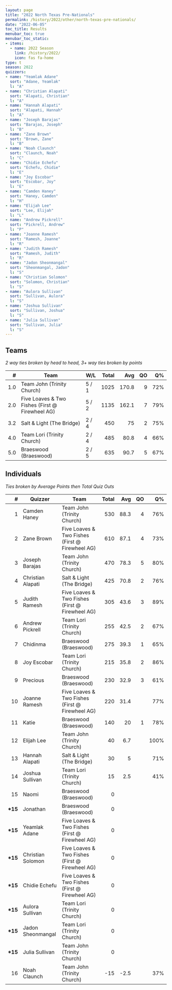 ```yaml
---
layout: page
title: "2022 North Texas Pre-Nationals"
permalink: /history/2022/other/north-texas-pre-nationals/
date: "2022-06-05"
toc_title: Results
menubar_toc: true
menubar_toc_static:
- items:
  - name: 2022 Season
    link: /history/2022/
    icon: fas fa-home
type: t
season: 2022
quizzers:
- name: "Yeamlak Adane"
  sort: "Adane, Yeamlak"
  l: "A"
- name: "Christian Alapati"
  sort: "Alapati, Christian"
  l: "A"
- name: "Hannah Alapati"
  sort: "Alapati, Hannah"
  l: "A"
- name: "Joseph Barajas"
  sort: "Barajas, Joseph"
  l: "B"
- name: "Zane Brown"
  sort: "Brown, Zane"
  l: "B"
- name: "Noah Claunch"
  sort: "Claunch, Noah"
  l: "C"
- name: "Chidie Echefu"
  sort: "Echefu, Chidie"
  l: "E"
- name: "Joy Escobar"
  sort: "Escobar, Joy"
  l: "E"
- name: "Camden Haney"
  sort: "Haney, Camden"
  l: "H"
- name: "Elijah Lee"
  sort: "Lee, Elijah"
  l: "L"
- name: "Andrew Pickrell"
  sort: "Pickrell, Andrew"
  l: "P"
- name: "Joanne Ramesh"
  sort: "Ramesh, Joanne"
  l: "R"
- name: "Judith Ramesh"
  sort: "Ramesh, Judith"
  l: "R"
- name: "Jadon Sheonmangal"
  sort: "Sheonmangal, Jadon"
  l: "S"
- name: "Christian Solomon"
  sort: "Solomon, Christian"
  l: "S"
- name: "Aulora Sullivan"
  sort: "Sullivan, Aulora"
  l: "S"
- name: "Joshua Sullivan"
  sort: "Sullivan, Joshua"
  l: "S"
- name: "Julia Sullivan"
  sort: "Sullivan, Julia"
  l: "S"
---
```


## Teams

*2 way ties broken by head to head, 3+ way ties broken by points*

|    # | Team                                            | W/L   | Total |   Avg |   QO |   Q% |
| ---: | ----------------------------------------------- | ----- | ----: | ----: | ---: | ---: |
|  1.0 | Team John (Trinity Church)                      | 5 / 1 |  1025 | 170.8 |    9 |  72% |
|  2.0 | Five Loaves & Two Fishes (First @ Firewheel AG) | 5 / 2 |  1135 | 162.1 |    7 |  79% |
|  3.2 | Salt & Light (The Bridge)                       | 2 / 4 |   450 |    75 |    2 |  75% |
|  4.0 | Team Lori (Trinity Church)                      | 2 / 4 |   485 |  80.8 |    4 |  66% |
|  5.0 | Braeswood (Braeswood)                           | 2 / 5 |   635 |  90.7 |    5 |  67% |

## Individuals

*Ties broken by Average Points then Total Quiz Outs*

|        # | Quizzer           | Team                                            | Total |  Avg |   QO |   Q% |
| -------: | ----------------- | ----------------------------------------------- | ----: | ---: | ---: | ---: |
|        1 | Camden Haney      | Team John (Trinity Church)                      |   530 | 88.3 |    4 |  76% |
|        2 | Zane Brown        | Five Loaves & Two Fishes (First @ Firewheel AG) |   610 | 87.1 |    4 |  73% |
|        3 | Joseph Barajas    | Team John (Trinity Church)                      |   470 | 78.3 |    5 |  80% |
|        4 | Christian Alapati | Salt & Light (The Bridge)                       |   425 | 70.8 |    2 |  76% |
|        5 | Judith Ramesh     | Five Loaves & Two Fishes (First @ Firewheel AG) |   305 | 43.6 |    3 |  89% |
|        6 | Andrew Pickrell   | Team Lori (Trinity Church)                      |   255 | 42.5 |    2 |  67% |
|        7 | Chidinma          | Braeswood (Braeswood)                           |   275 | 39.3 |    1 |  65% |
|        8 | Joy Escobar       | Team Lori (Trinity Church)                      |   215 | 35.8 |    2 |  86% |
|        9 | Precious          | Braeswood (Braeswood)                           |   230 | 32.9 |    3 |  61% |
|       10 | Joanne Ramesh     | Five Loaves & Two Fishes (First @ Firewheel AG) |   220 | 31.4 |      |  77% |
|       11 | Katie             | Braeswood (Braeswood)                           |   140 |   20 |    1 |  78% |
|       12 | Elijah Lee        | Team John (Trinity Church)                      |    40 |  6.7 |      | 100% |
|       13 | Hannah Alapati    | Salt & Light (The Bridge)                       |    30 |    5 |      |  71% |
|       14 | Joshua Sullivan   | Team Lori (Trinity Church)                      |    15 |  2.5 |      |  41% |
|       15 | Naomi             | Braeswood (Braeswood)                           |     0 |      |      |      |
| **\*15** | Jonathan          | Braeswood (Braeswood)                           |     0 |      |      |      |
| **\*15** | Yeamlak Adane     | Five Loaves & Two Fishes (First @ Firewheel AG) |     0 |      |      |      |
| **\*15** | Christian Solomon | Five Loaves & Two Fishes (First @ Firewheel AG) |     0 |      |      |      |
| **\*15** | Chidie Echefu     | Five Loaves & Two Fishes (First @ Firewheel AG) |     0 |      |      |      |
| **\*15** | Aulora Sullivan   | Team Lori (Trinity Church)                      |     0 |      |      |      |
| **\*15** | Jadon Sheonmangal | Team Lori (Trinity Church)                      |     0 |      |      |      |
| **\*15** | Julia Sullivan    | Team John (Trinity Church)                      |     0 |      |      |      |
|       16 | Noah Claunch      | Team John (Trinity Church)                      |   -15 | -2.5 |      |  37% |